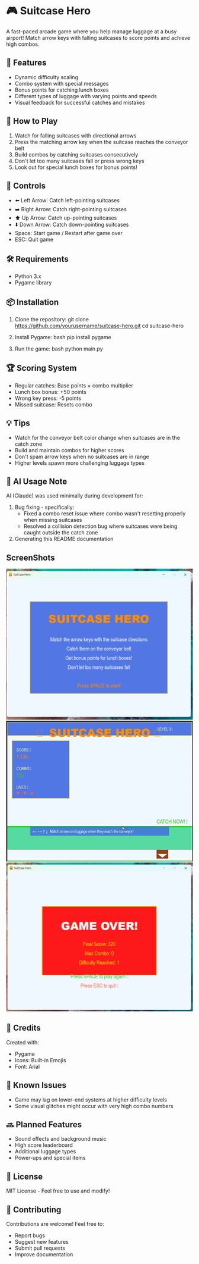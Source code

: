 # 🎮 Suitcase Hero

A fast-paced arcade game where you help manage luggage at a busy airport! Match arrow keys with falling suitcases to score points and achieve high combos.

## 🌟 Features

- Dynamic difficulty scaling
- Combo system with special messages
- Bonus points for catching lunch boxes
- Different types of luggage with varying points and speeds
- Visual feedback for successful catches and mistakes

## 🎯 How to Play

1. Watch for falling suitcases with directional arrows
2. Press the matching arrow key when the suitcase reaches the conveyor belt
3. Build combos by catching suitcases consecutively
4. Don't let too many suitcases fall or press wrong keys
5. Look out for special lunch boxes for bonus points!

## 🎨 Controls

- ⬅️ Left Arrow: Catch left-pointing suitcases
- ➡️ Right Arrow: Catch right-pointing suitcases
- ⬆️ Up Arrow: Catch up-pointing suitcases
- ⬇️ Down Arrow: Catch down-pointing suitcases
- Space: Start game / Restart after game over
- ESC: Quit game

## 🛠️ Requirements

- Python 3.x
- Pygame library

## 📦 Installation

1. Clone the repository:
git clone https://github.com/yourusername/suitcase-hero.git
cd suitcase-hero

2. Install Pygame:
bash
pip install pygame


3. Run the game:
bash
python main.py


## 🏆 Scoring System

- Regular catches: Base points × combo multiplier
- Lunch box bonus: +50 points
- Wrong key press: -5 points
- Missed suitcase: Resets combo

## 💡 Tips

- Watch for the conveyor belt color change when suitcases are in the catch zone
- Build and maintain combos for higher scores
- Don't spam arrow keys when no suitcases are in range
- Higher levels spawn more challenging luggage types

## 🤖 AI Usage Note

AI (Claude) was used minimally during development for:
1. Bug fixing - specifically:
   - Fixed a combo reset issue where combo wasn't resetting properly when missing suitcases
   - Resolved a collision detection bug where suitcases were being caught outside the catch zone
2. Generating this README documentation

## ScreenShots
![alt text](start_screen.png)
![alt text](gameplay.png)
![alt text](gameover.png)

## 🎨 Credits

Created with:
- Pygame
- Icons: Built-in Emojis
- Font: Arial

## 🐛 Known Issues

- Game may lag on lower-end systems at higher difficulty levels
- Some visual glitches might occur with very high combo numbers

## 🔜 Planned Features

- Sound effects and background music
- High score leaderboard
- Additional luggage types
- Power-ups and special items

## 📄 License

MIT License - Feel free to use and modify!

## 🤝 Contributing

Contributions are welcome! Feel free to:
- Report bugs
- Suggest new features
- Submit pull requests
- Improve documentation